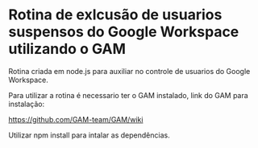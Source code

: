 # Rotina de exlcusão de usuarios suspensos do Google Workspace utilizando o GAM

Rotina criada em node.js para auxiliar no controle de usuarios do Google Workspace.

Para utilizar a rotina é necessario ter o GAM instalado, link do GAM para instalação: 

https://github.com/GAM-team/GAM/wiki

Utilizar npm install para intalar as dependências.
